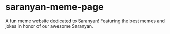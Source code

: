# saranyan-meme-page
A fun meme website dedicated to Saranyan! Featuring the best memes and jokes in honor of our awesome Saranyan.
